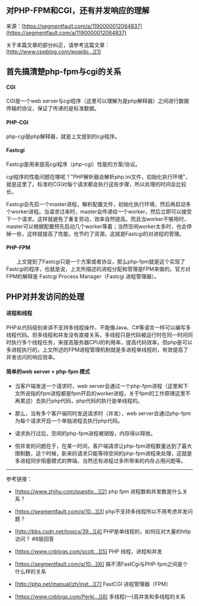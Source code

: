 ## 对PHP-FPM和CGI，还有并发响应的理解

来源：[https://segmentfault.com/a/1190000012064837](https://segmentfault.com/a/1190000012064837)

关于本篇文章的部分纠正，请参考这篇文章：[][0][http://www.cppblog.com/woaido...][1]
## 首先搞清楚php-fpm与cgi的关系
#### CGI

CGI是一个web server与cgi程序（这里可以理解为是php解释器）之间进行数据传输的协议，保证了传递的是标准数据。
#### PHP-CGI

php-cgi是php解释器，就是上文提到的cgi程序。
#### Fastcgi

Fastcgi是用来提高cgi程序（php-cgi）性能的方案/协议。

cgi程序的性能问题在哪呢？"PHP解析器会解析php.ini文件，初始化执行环境"，就是这里了。标准的CGI对每个请求都会执行这些步骤，所以处理的时间会比较长。

Fastcgi会先启一个master进程，解析配置文件，初始化执行环境，然后再启动多个worker进程。当请求过来时，master会传递给一个worker，然后立即可以接受下一个请求。这样就避免了重复劳动，效率自然提高。而且当worker不够用时，master可以根据配置预先启动几个worker等着；当然空闲worker太多时，也会停掉一些，这样就提高了性能，也节约了资源。这就是Fastcgi的对进程的管理。
#### PHP-FPM

　　上文提到了Fastcgi只是一个方案或者协议，那么php-fpm就是这个实现了Fastcgi的程序，也就是说，上文所描述的进程分配和管理是FPM来做的。官方对FPM的解释是 Fastcgi Process Manager（Fastcgi 进程管理器）。
## PHP对并发访问的处理
#### 进程和线程

PHP从代码级别来讲不支持多线程操作，不能像Java、C#等语言一样可以编写多线程代码。但多线程和并发没有直接关系，多线程只是代码被运行时在同一时间同时执行多个线程任务，来提高服务器CPU的利用率，提高代码效率。但php是可以多进程执行的，上文所述的FPM进程管理机制就是多进程单线程的，有效提高了并发访问的响应效率。
#### 简单的web server + php-fpm 模式

* 当客户端发送一个请求时，web server会通过一个php-fpm进程（这里和下文所说指的fpm进程都是fpm开启的worker进程，关于fpm的工作原理这里不再累述）去执行php代码，php代码的执行是单线程的。

* 那么，当有多个客户端同时发送请求时（并发），web server会通过php-fpm为每个请求开启一个单独进程去执行php代码。

* 请求执行过后，空闲的php-fpm进程被销毁，内存得以释放。

* 但并发的问题在于，在某一时间，客户端请求让php-fpm进程数量达到了最大限制数，这个时候，新来的请求只能等待空闲的php-fpm进程来处理，这就是多进程同步阻塞模式的弊端，当然还有进程过多所带来的内存占用问题等。

-----

参考链接：

* [https://www.zhihu.com/questio...][2]   php fpm 进程数和并发数是什么关系？

* [https://segmentfault.com/q/10...][3] php不支持多线程所以不用考虑并发问题？

* [http://bbs.csdn.net/topics/39...][4]   PHP是单线程的，如何应对大量的http访问？ #9层回答

* [https://www.cnblogs.com/scott...][5]   PHP 线程，进程和并发

* [https://segmentfault.com/q/10...][6]   搞不清FastCgi与PHP-fpm之间是个什么样的关系

* [http://php.net/manual/zh/inst...][7]   FastCGI 进程管理器（FPM）

* [https://www.cnblogs.com/Perki...][8]   多线程(一)高并发和多线程的关系


[0]: http://www.cppblog.com/woaidongmao/archive/2011/06/21/149092.html
[1]: http://www.cppblog.com/woaidongmao/archive/2011/06/21/149092.html
[2]: https://www.zhihu.com/question/64414628
[3]: https://segmentfault.com/q/1010000005942449/a-1020000012063637
[4]: http://bbs.csdn.net/topics/390778072
[5]: https://www.cnblogs.com/scott19820130/p/4915515.html
[6]: https://segmentfault.com/q/1010000000256516
[7]: http://php.net/manual/zh/install.fpm.php
[8]: https://www.cnblogs.com/PerkinsZhu/p/7242247.html